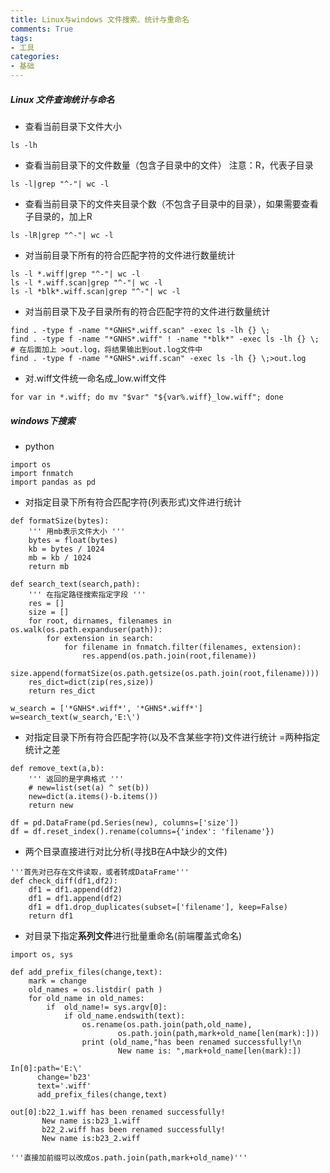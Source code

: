 ```yaml
---
title: Linux与windows 文件搜索、统计与重命名
comments: True
tags:
- 工具
categories:
- 基础
---
```

##### Linux 文件查询统计与命名
*  查看当前目录下文件大小
```
ls -lh 
```
* 查看当前目录下的文件数量（包含子目录中的文件） 注意：R，代表子目录
```
ls -l|grep "^-"| wc -l
```
* 查看当前目录下的文件夹目录个数（不包含子目录中的目录），如果需要查看子目录的，加上R
```
ls -lR|grep "^-"| wc -l
```
<!--more-->
* 对当前目录下所有的符合匹配字符的文件进行数量统计
```
ls -l *.wiff|grep "^-"| wc -l
ls -l *.wiff.scan|grep "^-"| wc -l
ls -l *blk*.wiff.scan|grep "^-"| wc -l
```
* 对当前目录下及子目录所有的符合匹配字符的文件进行数量统计
```
find . -type f -name "*GNHS*.wiff.scan" -exec ls -lh {} \;
find . -type f -name "*GNHS*.wiff" ! -name "*blk*" -exec ls -lh {} \;
# 在后面加上 >out.log，将结果输出到out.log文件中
find . -type f -name "*GNHS*.wiff.scan" -exec ls -lh {} \;>out.log
```
* 对.wiff文件统一命名成_low.wiff文件
```
for var in *.wiff; do mv "$var" "${var%.wiff}_low.wiff"; done
```


##### windows下搜索
* python
```
import os
import fnmatch
import pandas as pd
```
* 对指定目录下所有符合匹配字符(列表形式)文件进行统计
```
def formatSize(bytes):
    ''' 用mb表示文件大小 '''
    bytes = float(bytes)
    kb = bytes / 1024
    mb = kb / 1024
    return mb

def search_text(search,path):
    ''' 在指定路径搜索指定字段 '''
    res = []
    size = []
    for root, dirnames, filenames in os.walk(os.path.expanduser(path)):
        for extension in search:
            for filename in fnmatch.filter(filenames, extension):
                res.append(os.path.join(root,filename))
                size.append(formatSize(os.path.getsize(os.path.join(root,filename))))
    res_dict=dict(zip(res,size))
    return res_dict

w_search = ['*GNHS*.wiff*', '*GHNS*.wiff*']
w=search_text(w_search,'E:\')
```
* 对指定目录下所有符合匹配字符(以及不含某些字符)文件进行统计
=两种指定统计之差
```
def remove_text(a,b):
    ''' 返回的是字典格式 '''
    # new=list(set(a) ^ set(b))
    new=dict(a.items()-b.items())
    return new

df = pd.DataFrame(pd.Series(new), columns=['size'])
df = df.reset_index().rename(columns={'index': 'filename'})
```
* 两个目录直接进行对比分析(寻找B在A中缺少的文件)
```
'''首先对已存在文件读取，或者转成DataFrame'''
def check_diff(df1,df2):
    df1 = df1.append(df2)
    df1 = df1.append(df2)
    df1 = df1.drop_duplicates(subset=['filename'], keep=False)
    return df1
```
* 对目录下指定<b>系列文件</b>进行批量重命名(前端覆盖式命名)
```
import os, sys

def add_prefix_files(change,text):
    mark = change
    old_names = os.listdir( path )
    for old_name in old_names:
        if  old_name!= sys.argv[0]:
            if old_name.endswith(text):
                os.rename(os.path.join(path,old_name),
                        os.path.join(path,mark+old_name[len(mark):])) 
                print (old_name,"has been renamed successfully!\n
                        New name is: ",mark+old_name[len(mark):])

In[0]:path='E:\'
      change='b23'
      text='.wiff'
      add_prefix_files(change,text)

out[0]:b22_1.wiff has been renamed successfully! 
       New name is:b23_1.wiff
       b22_2.wiff has been renamed successfully! 
       New name is:b23_2.wiff    

'''直接加前缀可以改成os.path.join(path,mark+old_name)'''
```

  
